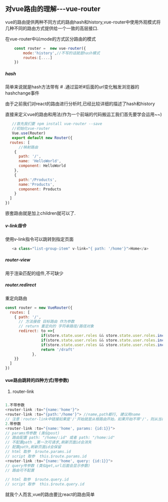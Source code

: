 ## 对vue路由的理解---vue-router

vue的路由提供两种不同方式的路由hash和history,vue-router中使用外观模式将几种不同的路由方式提供给一个一致的高层接口.

在vue-router中以mode的方式区分路由的模式
```js
    const router =  new vue-router({
        mode:'history',//不写的话就是hash模式
        routes:[....]
    })
```

##### hash
简单来说就是hash方法带有 # .通过监听#后面的url变化触发浏览器的hashchange事件

由于之前我们对react的路由进行分析时,已经比较详细的描述了hash和history

直接来定义vue的路由和用法(作为一个前端的代码搬运工我们首先要学会运用~~)

```js
   //首先我们要 npm install vue-router --save
   //初始化vue-router
   Vue.use(Router)
   export default new Router({
  routes: [
      //映射路由
    {
      path: '/',
      name: 'HelloWorld',
      component: HelloWorld
    },
    {
      path:'/Products',
      name:'Products',
      component: Products
    }
  ]
})
```
嵌套路由就是加上children就可以了.

##### v-link指令
使用v-link指令可以跳转到指定页面
```js
   <a class="list-group-item" v-link="{ path: '/home'}">Home</a>
```
##### router-view
用于渲染匹配的组件,不可缺少

##### router.redirect
重定向路由
```js
const router = new VueRouter({
  routes: [
    { path: '/', 
      // 方法接收 目标路由 作为参数
      // return 重定向的 字符串路径/路径对象
      redirect: to =>{
                if(store.state.user.roles && store.state.user.roles.includes('admin'))return '/a';
                if(store.state.user.roles && store.state.user.roles.includes('manager'))return '/b';
                if(store.state.user.roles && store.state.user.roles.includes('check'))return '/c';
                return '/draft'
            },
    }}
  ]
})
```

#### vue路由跳转的四种方式(带参数)

1.  router-link
```js

1.不带参数
<router-link :to="{name:'home'}"> 
<router-link :to="{path:'/home'}"> //name,path都行, 建议用name  
// 注意：router-link中链接如果是'/'开始就是从根路由开始，如果开始不带'/'，则从当前路由开始。
2.带参数
<router-link :to="{name:'home', params: {id:1}}">  
// params传参数 (类似post)
// 路由配置 path: "/home/:id" 或者 path: "/home:id" 
// 不配置path ,第一次可请求,刷新页面id会消失
// 配置path,刷新页面id会保留
// html 取参  $route.params.id
// script 取参  this.$route.params.id
<router-link :to="{name:'home', query: {id:1}}"> 
// query传参数 (类似get,url后面会显示参数)
// 路由可不配置
 
// html 取参  $route.query.id
// script 取参  this.$route.query.id

```







就我个人而言,vue的路由要比react的路由简单


